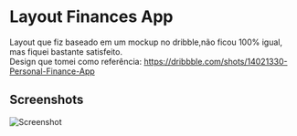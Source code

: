 # Layout Finances App

Layout que fiz baseado em um mockup no dribble,não ficou 100% igual, mas fiquei bastante satisfeito.
<br>
Design que tomei como referência: https://dribbble.com/shots/14021330-Personal-Finance-App
## Screenshots


![Screenshot](https://i.imgur.com/7LTHc79.png)




